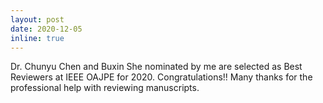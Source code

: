```yaml
---
layout: post
date: 2020-12-05
inline: true
---
```


<!--Our paper "<a href="https://doi.org/10.1109/TII.2020.3001095" target="\_blank"><strong>Model-Free Emergency Frequency Control Based on Reinforcement Learning</strong></a>" was accepted to <strong>IEEE Transactions on Industrial Informatics</strong>.  :sparkles: :smile:-->

Dr. Chunyu Chen and Buxin She nominated by me are selected as Best Reviewers at IEEE OAJPE for 2020. Congratulations!! Many thanks for the professional help with reviewing manuscripts.
